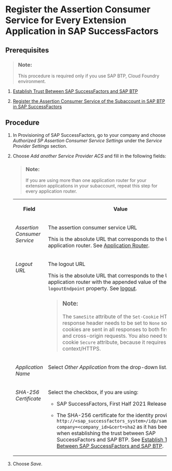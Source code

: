 <!-- loioebc8341367a64fe3a5b187a4e2440608 -->

# Register the Assertion Consumer Service for Every Extension Application in SAP SuccessFactors



<a name="loioebc8341367a64fe3a5b187a4e2440608__prereq_zfz_3jn_npb"/>

## Prerequisites

> ### Note:  
> This procedure is required only if you use SAP BTP, Cloud Foundry environment.

1.  [Establish Trust Between SAP SuccessFactors and SAP BTP](establish-trust-between-sap-successfactors-and-sap-btp-80a3fd1.md)

2.  [Register the Assertion Consumer Service of the Subaccount in SAP BTP in SAP SuccessFactors](register-the-assertion-consumer-service-of-the-subaccount-in-sap-btp-in-sap-successfactor-de3a1b3.md)




<a name="loioebc8341367a64fe3a5b187a4e2440608__steps_qml_hpf_gdb"/>

## Procedure

1.  In Provisioning of SAP SuccessFactors, go to your company and choose *Authorized SP Assertion Consumer Service Settings* under the *Service Provider Settings* section.

2.  Choose *Add another Service Provider ACS* and fill in the following fields:

    > ### Note:  
    > If you are using more than one application router for your extension applications in your subaccount, repeat this step for every application router.


    <table>
    <tr>
    <th valign="top">

    Field


    
    </th>
    <th valign="top">

    Value


    
    </th>
    </tr>
    <tr>
    <td valign="top">

    *Assertion Consumer Service*


    
    </td>
    <td valign="top">

    The assertion consumer service URL

    This is the absolute URL that corresponds to the URL of the application router. See [Application Router](../30-development/application-router-01c5f9b.md).


    
    </td>
    </tr>
    <tr>
    <td valign="top">

    *Logout URL*


    
    </td>
    <td valign="top">

    The logout URL

    This is the absolute URL that corresponds to the URL of the application router with the appended value of the `logoutEndpoint` property. See [logout](../30-development/logout-2296b4d.md).

    > ### Note:  
    > The `SameSite` attribute of the `Set-Cookie` HTTP response header needs to be set to `None` so that the cookies are sent in all responses to both first-party and cross-origin requests. You also need to set the cookie `Secure` attribute, because it requires a secure context/HTTPS.


    
    </td>
    </tr>
    <tr>
    <td valign="top">

    *Application Name*


    
    </td>
    <td valign="top">

    Select *Other Application* from the drop-down list.


    
    </td>
    </tr>
    <tr>
    <td valign="top">

    *SHA-256 Certificate*


    
    </td>
    <td valign="top">

    Select the checkbox, if you are using:

    -   SAP SuccessFactors, First Half 2021 Release or later

    -   The SHA-256 certificate for the identity provider `http://<sap_successfactors_system>/idp/samlmetadata?company=<company_id>&cert=sha2` as it has been set up when establishing the trust between SAP SuccessFactors and SAP BTP. See [Establish Trust Between SAP SuccessFactors and SAP BTP](establish-trust-between-sap-successfactors-and-sap-btp-80a3fd1.md).



    
    </td>
    </tr>
    </table>
    
3.  Choose *Save*.


